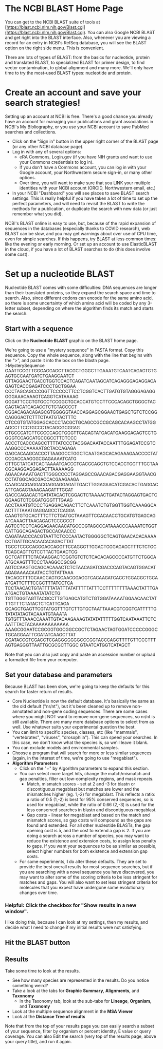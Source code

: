 # The NCBI BLAST Home Page
You can get to the NCBI BLAST suite of tools at [https://blast.ncbi.nlm.nih.gov/Blast.cgi](https://blast.ncbi.nlm.nih.gov/Blast.cgi). You can also Google NCBI BLAST and get right into the BLAST interface. Also, whenever you are viewing a record for an entry in NCBI's RefSeq database, you will see the BLAST option on the right side menu. This is convenient.  

There are lots of types of BLAST: from the basics for nucleotide, protein and translated BLAST, to specialized BLAST for primer design, to find vector contamination, to global alignment and many more. We'll only have time to try the most-used BLAST types: nucleotide and protein.  

# Create an account and save your search strategies!
Setting up an account at NCBI is free. There's a good chance you already have an account for managing your publications and grant associations in NCBI's My Bibliography, or you use your NCBI account to save PubMed searches and collections.  
* Click on the "Sign in" button in the upper right corner of the BLAST page (or any other NCBI database page).
* Log in with any of several options:
  * eRA Commons, Login.gov (if you have NIH grants and want to use your Commons credentials to log in).
  * If you don't have a Commons account, you can log in with your Google account, your Northwestern secure sign-in, or many other options.
  * Over time, you will want to make sure that you LINK your multiple identities with your NCBI account (ORCID, Northwestern email, etc.)
* In your NCBI "Dashboard" you will see places to save BLAST search settings. This is really helpful if you have taken a lot of time to set up the perfect parameters, and will need to revisit the BLAST to write the methods for a publication, or duplicate the search with new data (or just remember what you did).

NCBI's BLAST online is easy to use, but, because of the rapid expansion of sequences in the databases (especially thanks to COVID research), web BLAST can be slow, and you may get warnings about over use of CPU time, even for simple searches. If this happens, try BLAST at less common times: like the evening or early morning. Or set up an account to use ElasticBLAST in the cloud, if you have a lot of BLAST searches to do (this does involve some cost). 


# Set up a nucleotide BLAST
Nucleotide BLAST comes with some difficulties: DNA sequences are longer than their translated proteins, so they expand the search space and time to search. Also, since different codons can encode for the same amino acid, so there is some uncertainty of which amino acid will be coded by any 3-letter subset, depending on where the algorithm finds its match and starts the search.  

## Start with a sequence
Click on the **Nucleotide BLAST** graphic on the BLAST home page.  

We're going to use a "mystery sequence" in FASTA format. Copy this sequence. Copy the whole sequence, along with the line that begins with the ">", and paste it into the box on the blastn page.   
\>MysterySequence  
GAATTCCGTTGGGAGGAGCTTACGCTGGGCTTGAAATGTCAATCAGAGTGTGAGTGCCAATGATCTGAAGCAATCT
GTTAGGAACTGACCTGGTCCACTCAGATCAATAGCATCAGAGGGAGAGGACAGAGTCACCGAGATCCCTGCTGGAA
CCCTAGCAGCCCGGTTCCCCCTTCCTCGGTCACTTGATGTGTAGGGAGAGGGGGAAACAAAGTCAGGTCATAAAAG
GGGATTCCCTGTGCCTCCGGCTGCACCATGTCCTTCCCACAGCTGGGCTACCAGTACATCAGACCTCTGTACCCCT
CGGACAGACAGAGCGTGGGGGTAACCAGGAGCGGAACTGAGCTGTCTCCGGCAGGGACTCTTTCTAATGTACTTTC
CTCCGTGTATGGAGCACCCTACGCTGCAGCCGCCGCAGCACAAGCCTATGGAGCCTTCCTGCCCTACAGCGCGGAG
CTGCCCATCTTCCCCCAGCTGGGTTCACAGTATGACATGAAGGACAGTCCTGGGGTCCAGCATGCCGCCTTCTCCC
ACCCTCACCCAGCCTTTTATCCCTACGGACAATACCAATTTGGAGATCCGTCAAGGCCCAAAAATGCTACCAGAGA
GAGCACAAGCACCCTTAAGGCCTGGCTCAATGAGCACAGAAAGAACCCCTATCCGACCAAGGGCGAGAAAATCATG
CTTGCTATCATCACTAAAATGACCCTCACGCAGGTGTCCACCTGGTTTGCTAACGCAAGGAGGAGACTTAAAAAGG
AGAACAAAATGACTTGGGCCCCTAGGAGCCGAACAGACGAGGAAGGTAACGCCTATGGCAGCGACCACGAAGAAGA
CAAGCACGAGGACGAGGAGGAGATTGACTTGGAGAACATCGACACTGAGGACATTGAGAGTAAAGAAGATTTGGAT
GACCCAGACACTGATATACACTCGGACTCTAAAACTGATACTAGGAGTGACTCGGAAGTCTCGGATGGGTTTGAAG
ACCTAAATGTCCCTGAGGACAGACTTCTCAAATCTGTGGTTGGTCAAAGGCAACTTTTAAATGAGGAGCCTCAGGA
CAAGTGTGCACTTTCTTCTGATGCTAAAGTTCCACAACCTGCATGTGAGCAGATCAAACTTAACAGACTCCCCCCT
AGTCCTCCTCAGGAGAACAACATGCCCGTAGCCCATAAACCCAAAATCTGGTCATTGGCAGAGACTGCCACAACCC
CAGATAACCCACGTAATTCTCCCAATACTGGGGGCTCAGTGAACACACAAAACCTGATTGCACAACACAGACTTAT
TGCCTCCCCAGGGAGCAGGTTCCAGGGTTGGACTGGGAGAGCTTTCTCTGCTCAGCAGTTGTCCTTACTGAACTCG
GCTCATTTTCTACAAGGACTCGGTGTCTCTCACACAGCCCCATGTTCTGGCAATGCAAGTTTCCCTAAGGCCGCGG
AGTCCAAGTGCAGCACAAACTCTCTAACAGATCGACCCAGTACAGTGGACATAGAGAAAACAATACCTGTATTAAA
TACAGCTTTCCAACCAGTGCAACGGAGGTCACAAGATCACCTGGACGCTGCAATGATTCTTTCCGCTTTATCCTCA
TCCTAACACTGTATTTTATATTTATATTTTTATTTCCTTTTTTTTAAACTATTTGAATGACTGTAAAATATATCTG
TGTTGGGTAGTTACGCCTTGTGAGCATGTCTGTGGATAAAATGGAACAACTATTTGTTTCTATACTCTCATTCAGA
GCAGCTGAGTTCGTATGGTTTGTCTTGTGCTAATTAAACGTCGGTCATTTTTGTATATATAGTACAAATGTAAATA
TGTGTTTAAACCAAATTGTACAAGAAAGTATATATTTTTGGTCAATAAATTCTCAATTTACTACAAAAAAAAAAAA
AAAGCGGAATCCGCGGTGGCGGCCGCTCTAGAACTAGTGGATCCCCCGGGCTGCAGGAATTCGATATCAAGCTTAT
CGATACCGTCGACCTCGAGGGGGGGCCCGGTACCCAGCTTTTGTTCCCTTTAGTGAGGGTTAATTGCGCGCTTGGC
GTAATCATGGTCATAGCT

Note that you can also just copy and paste an accession number or upload a formatted file from your computer. 

## Set your database and parameters
Because BLAST has been slow, we're going to keep the defaults for this search for faster return of results.  
* Core Nucleotide is now the default database. It's basically the same as the old default ("nr/nt"), but it's been cleaned up to remove non-annotated and non-gene coding sequences. There are some cases where you might NOT want to remove non-gene sequences, so nr/nt is still available. There are many more database options to select from as well. Use whatever suits your experimental question the best.
* You can limit to specific species, classes, etc (like "mammals", "vertebrates", "viruses", "drosophila"). This can speed your searches. In this case, we don't know what the species is, so we'll leave it blank.
* You can exclude models and environmental samples.
* Choose a program that will search for more or less similar sequences (again, in the interest of time, we're going to use "megablast").
* **Algorithm Parameters**
  * Click on the "+" by Algorithm parameters to expand this section.
  * You can select more target hits, change the match/mismatch and gap penalties, filter out low-complexity regions, and mask repeats.
    * Match, mismatch scores - set at 2 and -3 for blastn or discontiguous megablast but matches are lower and the mismatches higher (eg. 1,-2) for megablast.  This reflects a ratio:  a ratio of 0.5 (1,-2) is best for 95% conserved sequences, so is used for megablast, while the ratio of 0.66 (2,-3) is used for the less conserved searches in blastn and discontiguous megablast.
    * Gap costs - linear for megablast and based on the match and mismatch scores, so gap costs will compound as the gaps are found and extended.  For all other nucleotide BLASTs, the gap opening cost is 5, and the cost to extend a gap is 2.  If you are doing a search across a number of species, you may want to reduce the existence and extension costs, to assign less penalty to gaps.  If you want your sequences to be as similar as possible, select higher numbers for both existence and extension gap costs.
  * For some experiments, I do alter these defaults. They are set to provide the best overall results for most sequence searches, but if you are searching with a novel sequence you have discovered, you may want to alter some of the scoring criteria to be less stringent for matches and gaps. You will also want to set less stringent criteria for molecules that you expect have undergone some evolutionary changes over time.
 
### Helpful: Click the checkbox for "Show results in a new window".
I like doing this, because I can look at my settings, then my results, and decide what I need to change if my initial results were not satisfying.  

## Hit the BLAST button

## Results
Take some time to look at the results.  
  * See how many species are represented in the results. Do you notice something weird?
  * Take a look at the tabs for **Graphic Summary**, **Alignments**, and **Taxonomy**
    * In the Taxonomy tab, look at the sub-tabs for **Lineage**, **Organism**, and **Taxonomy**
  * Look at the multiple sequence alignment in the **MSA Viewer**
  * Look at the **Distance Tree of results**

Note that from the top of your results page you can easily search a subset of your sequence, filter by organism or percent identity, E value or query coverage.
You can also Edit the search (very top of the results page, above your query title), and run it again.
